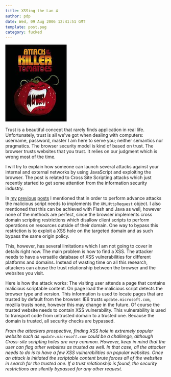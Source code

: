 ```yaml
---
title: XSSing the Lan 4
author: pdp
date: Wed, 09 Aug 2006 12:41:51 GMT
template: post.pug
category: fucked
---
```


![Killer Tomatoes](/files/2006/08/killer-tomatoes.jpg "Killer Tomatoes")

Trust is a beautiful concept that rarely finds application in real life. Unfortunately, trust is all we've got when dealing with computers: username, password, master I am here to serve you; neither semantics nor pragmatics. The browser security model is kind of based on trust. The browser trusts websites that you trust. It relies on our judgment which is wrong most of the time.

I will try to explain how someone can launch several attacks against your internal and external networks by using JavaScript and exploiting the browser. The post is related to Cross Site Scripting attacks which just recently started to get some attention from the information security industry.

In [my](/blog/xssing-the-lan) [previous](/blog/xssing-the-lan-2) [posts](/blog/xssing-the-lan-3) I mentioned that in order to perform advance attacks the malicious script needs to implements the `XMLHttpRequest` object. I also mentioned that this can be achieved with Flash and Java as well, however none of the methods are perfect, since the browser implements cross domain scripting restrictions which disallow client scripts to perform operations on resources outside of their domain. One way to bypass this restriction is to exploit a XSS hole on the targeted domain and as such bypass the same origin policy.

This, however, has several limitations which I am not going to cover in details right now. The main problem is how to find a XSS. The attacker needs to have a versatile database of XSS vulnerabilities for different platforms and domains. Instead of wasting time on all this research, attackers can abuse the trust relationship between the browser and the websites you visit.

Here is how the attack works: The visiting user attends a page that contains malicious scriptable content. On page load the malicious script detects the browser type and version. This information is used to locate pages that are trusted by default from the browser: IE6 trusts `update.microsoft.com`, mozilla trusts none, however this may change in the future. Of course the trusted website needs to contain XSS vulnerability. This vulnerability is used to transport code from untrusted domain to a trusted one. Because the domain is trusted, all security checks are bypassed.

_From the attackers prospective, finding XSS hole in extremely popular website such as `update.microsoft.com` could be a challenge, although Cross-site scripting holes are very common. However, keep in mind that the user can flag other websites as trusted as well. In that case, all the attacker needs to do is to have a few XSS vulnerabilities on popular websites. Once an attack is initiated the scriptable content brute forces all of the websites in search for the trusted one. If a trust relationship is found, the security restrictions are silently bypassed for any other request._
